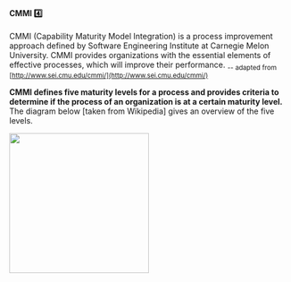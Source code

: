 <div id="title">

#### CMMI :four:

</div>

<div id="body">

<tip-box type="definition">

CMMI (Capability Maturity Model Integration) is a process improvement approach defined by Software Engineering Institute at Carnegie Melon University. CMMI provides organizations with the essential elements of effective processes, which will improve their performance. <sub>-- adapted from [http://www.sei.cmu.edu/cmmi/](http://www.sei.cmu.edu/cmmi/)</sub>

</tip-box>

**CMMI defines five maturity levels for a process and provides criteria to determine if the process of an organization is at a certain maturity level.** The diagram below [taken from Wikipedia] gives an overview of the five levels.

<img src="{{baseUrl}}/processModels/more/cmmi/images/diagram.png" height="250" />
<p/>

</div>

<div id="extras">
</div>